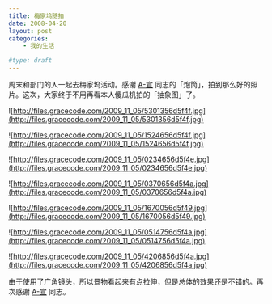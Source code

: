 ```yaml
---
title: 梅家坞随拍
date: 2008-04-20
layout: post
categories:
    - 我的生活

#type: draft
---
```


周末和部门的人一起去梅家坞活动。感谢  [A-宣](http://www.a-xuan.cn/)  同志的「炮筒」，拍到那么好的照片。这次，大家终于不用再看本人傻瓜机拍的「抽象图」了。

![http://files.gracecode.com/2009_11_05/5301356d5f4f.jpg](http://files.gracecode.com/2009_11_05/5301356d5f4f.jpg)

![http://files.gracecode.com/2009_11_05/1524656d5f4f.jpg](http://files.gracecode.com/2009_11_05/1524656d5f4f.jpg)

![http://files.gracecode.com/2009_11_05/0234656d5f4e.jpg](http://files.gracecode.com/2009_11_05/0234656d5f4e.jpg)

![http://files.gracecode.com/2009_11_05/0370656d5f4a.jpg](http://files.gracecode.com/2009_11_05/0370656d5f4a.jpg)

![http://files.gracecode.com/2009_11_05/1670056d5f49.jpg](http://files.gracecode.com/2009_11_05/1670056d5f49.jpg)

![http://files.gracecode.com/2009_11_05/0514756d5f4a.jpg](http://files.gracecode.com/2009_11_05/0514756d5f4a.jpg)

![http://files.gracecode.com/2009_11_05/4206856d5f4a.jpg](http://files.gracecode.com/2009_11_05/4206856d5f4a.jpg)

由于使用了广角镜头，所以景物看起来有点拉伸，但是总体的效果还是不错的。再次感谢  [A-宣](http://www.a-xuan.cn/)  同志。

